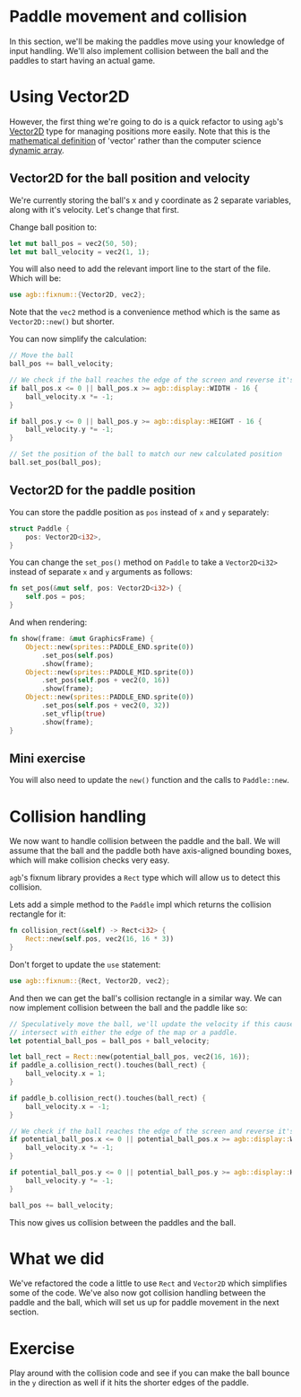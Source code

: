 # Paddle movement and collision

In this section, we'll be making the paddles move using your knowledge of input handling.
We'll also implement collision between the ball and the paddles to start having an actual game.

# Using Vector2D<i32>

However, the first thing we're going to do is a quick refactor to using `agb`'s [Vector2D](https://docs.rs/agb/latest/agb/fixnum/struct.Vector2D.html)
type for managing positions more easily.
Note that this is the [mathematical definition](<https://en.wikipedia.org/wiki/Vector_(mathematics_and_physics)>) of 'vector' rather than the computer science [dynamic array](https://en.wikipedia.org/wiki/Dynamic_array).

## Vector2D for the ball position and velocity

We're currently storing the ball's x and y coordinate as 2 separate variables, along with it's velocity.
Let's change that first.

Change ball position to:

```rust
let mut ball_pos = vec2(50, 50);
let mut ball_velocity = vec2(1, 1);
```

You will also need to add the relevant import line to the start of the file.
Which will be:

```rust
use agb::fixnum::{Vector2D, vec2};
```

Note that the `vec2` method is a convenience method which is the same as `Vector2D::new()` but shorter.

You can now simplify the calculation:

```rust
// Move the ball
ball_pos += ball_velocity;

// We check if the ball reaches the edge of the screen and reverse it's direction
if ball_pos.x <= 0 || ball_pos.x >= agb::display::WIDTH - 16 {
    ball_velocity.x *= -1;
}

if ball_pos.y <= 0 || ball_pos.y >= agb::display::HEIGHT - 16 {
    ball_velocity.y *= -1;
}

// Set the position of the ball to match our new calculated position
ball.set_pos(ball_pos);
```

## Vector2D for the paddle position

You can store the paddle position as `pos` instead of `x` and `y` separately:

```rust
struct Paddle {
    pos: Vector2D<i32>,
}
```

You can change the `set_pos()` method on `Paddle` to take a `Vector2D<i32>` instead of separate `x` and `y` arguments as follows:

```rust
fn set_pos(&mut self, pos: Vector2D<i32>) {
    self.pos = pos;
}
```

And when rendering:

```rust
fn show(frame: &mut GraphicsFrame) {
    Object::new(sprites::PADDLE_END.sprite(0))
        .set_pos(self.pos)
        .show(frame);
    Object::new(sprites::PADDLE_MID.sprite(0))
        .set_pos(self.pos + vec2(0, 16))
        .show(frame);
    Object::new(sprites::PADDLE_END.sprite(0))
        .set_pos(self.pos + vec2(0, 32))
        .set_vflip(true)
        .show(frame);
}
```

## Mini exercise

You will also need to update the `new()` function and the calls to `Paddle::new`.

# Collision handling

We now want to handle collision between the paddle and the ball.
We will assume that the ball and the paddle both have axis-aligned bounding boxes, which will make collision checks very easy.

`agb`'s fixnum library provides a `Rect` type which will allow us to detect this collision.

Lets add a simple method to the `Paddle` impl which returns the collision rectangle for it:

```rust
fn collision_rect(&self) -> Rect<i32> {
    Rect::new(self.pos, vec2(16, 16 * 3))
}
```

Don't forget to update the `use` statement:

```rust
use agb::fixnum::{Rect, Vector2D, vec2};
```

And then we can get the ball's collision rectangle in a similar way.
We can now implement collision between the ball and the paddle like so:

```rust
// Speculatively move the ball, we'll update the velocity if this causes it to
// intersect with either the edge of the map or a paddle.
let potential_ball_pos = ball_pos + ball_velocity;

let ball_rect = Rect::new(potential_ball_pos, vec2(16, 16));
if paddle_a.collision_rect().touches(ball_rect) {
    ball_velocity.x = 1;
}

if paddle_b.collision_rect().touches(ball_rect) {
    ball_velocity.x = -1;
}

// We check if the ball reaches the edge of the screen and reverse it's direction
if potential_ball_pos.x <= 0 || potential_ball_pos.x >= agb::display::WIDTH - 16 {
    ball_velocity.x *= -1;
}

if potential_ball_pos.y <= 0 || potential_ball_pos.y >= agb::display::HEIGHT - 16 {
    ball_velocity.y *= -1;
}

ball_pos += ball_velocity;
```

This now gives us collision between the paddles and the ball.

# What we did

We've refactored the code a little to use `Rect` and `Vector2D` which simplifies some of the code.
We've also now got collision handling between the paddle and the ball, which will set us up for paddle movement in the next section.

# Exercise

Play around with the collision code and see if you can make the ball bounce in the `y` direction as well if it hits the shorter edges of the paddle.
